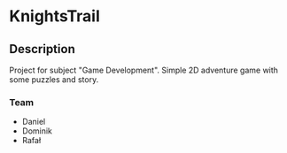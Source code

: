 # KnightsTrail

## Description
Project for subject "Game Development". Simple 2D adventure game with some puzzles and story.

### Team
* Daniel 
* Dominik
* Rafał
